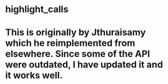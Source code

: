 # highlight_calls
# This is originally by Jthuraisamy which he reimplemented from elsewhere. Since some of the API were outdated, I have updated it and it works well. 
